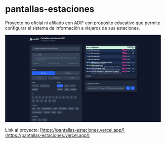 # pantallas-estaciones

Proyecto no oficial ni afiliado con ADIF con proposito educativo que permite configurar el sistema de información a viajeros de sus estaciones.

![Website](/public/card.png)

Link al proyecto: [https://pantallas-estaciones.vercel.app/](https://pantallas-estaciones.vercel.app/)
